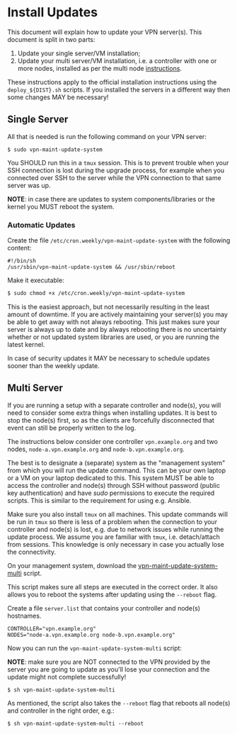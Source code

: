 # Install Updates

This document will explain how to update your VPN server(s). This document is 
split in two parts:

1. Update your single server/VM installation;
2. Update your multi server/VM installation, i.e. a controller with one or more
   nodes, installed as per the multi node [instructions](MULTI_NODE.md).

These instructions apply to the official installation instructions using the 
`deploy_${DIST}.sh` scripts. If you installed the servers in a different way 
then some changes MAY be necessary!

## Single Server

All that is needed is run the following command on your VPN server:

```
$ sudo vpn-maint-update-system
```

You SHOULD run this in a `tmux` session. This is to prevent trouble when your 
SSH connection is lost during the upgrade process, for example when you 
connected over SSH to the server while the VPN connection to that same server
was up.

**NOTE**: in case there are updates to system components/libraries or the 
kernel you MUST reboot the system.

### Automatic Updates

Create the file `/etc/cron.weekly/vpn-maint-update-system` with the following
content:

```
#!/bin/sh
/usr/sbin/vpn-maint-update-system && /usr/sbin/reboot
```

Make it executable:

```bash
$ sudo chmod +x /etc/cron.weekly/vpn-maint-update-system
```

This is the easiest approach, but not necessarily resulting in the least 
amount of downtime. If you are actively maintaining your server(s) you may be
able to get away with not always rebooting. This just makes sure your server is
always up to date and by always rebooting there is no uncertainty whether or 
not updated system libraries are used, or you are running the latest kernel.

In case of security updates it MAY be necessary to schedule updates sooner than
the weekly update.

## Multi Server

If you are running a setup with a separate controller and node(s), you will 
need to consider some extra things when installing updates. It is best to stop
the node(s) first, so as the clients are forcefully disconnected that event can
still be properly written to the log.

The instructions below consider one controller `vpn.example.org` and two nodes,
`node-a.vpn.example.org` and `node-b.vpn.example.org`.

The best is to designate a (separate) system as the "management system" from 
which you will run the update command. This can be your own laptop or a VM on 
your laptop dedicated to this. This system MUST be able to access the 
controller and node(s) through SSH without password (public key authentication)
and have _sudo_ permissions to execute the required scripts. This is similar to
the requirement for using e.g. Ansible.

Make sure you also install `tmux` on all machines. This update commands will be
run in `tmux` so there is less of a problem when the connection to your 
controller and node(s) is lost, e.g. due to network issues while running the 
update process. We assume you are familiar with `tmux`, i.e. detach/attach from 
sessions. This knowledge is only necessary in case you actually lose the 
connectivity.

On your management system, download the 
[vpn-maint-update-system-multi](https://git.sr.ht/~fkooman/vpn-maint-scripts/tree/main/item/bin/vpn-maint-update-system-multi)
script.

This script makes sure all steps are executed in the correct order. It also 
allows you to reboot the systems after updating using the `--reboot` flag. 

Create a file `server.list` that contains your controller and node(s) 
hostnames.

```
CONTROLLER="vpn.example.org"
NODES="node-a.vpn.example.org node-b.vpn.example.org"
```

Now you can run the `vpn-maint-update-system-multi` script:

**NOTE**: make sure you are NOT connected to the VPN provided by the server 
you are going to update as you'll lose your connection and the update might not
complete successfully!

```
$ sh vpn-maint-update-system-multi
```

As mentioned, the script also takes the `--reboot` flag that reboots all 
node(s) and controller in the right order, e.g.:

```
$ sh vpn-maint-update-system-multi --reboot
```
